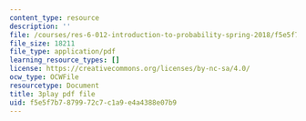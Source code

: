 ```yaml
---
content_type: resource
description: ''
file: /courses/res-6-012-introduction-to-probability-spring-2018/f5e5f7b7879972c7c1a9e4a4388e07b9_O-dyKz5dpeY.pdf
file_size: 18211
file_type: application/pdf
learning_resource_types: []
license: https://creativecommons.org/licenses/by-nc-sa/4.0/
ocw_type: OCWFile
resourcetype: Document
title: 3play pdf file
uid: f5e5f7b7-8799-72c7-c1a9-e4a4388e07b9
---
```

